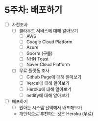 # 5주차: 배포하기
- [ ] 사전조사
  - [ ] 클라우드 서비스에 대해 알아보기
    - [ ] AWS
    - [ ] Google Cloud Platform
    - [ ] Azure
    - [ ] Goorm (구름)
    - [ ] NHN Toast
    - [ ] Naver Cloud Platform
  - [ ] 무료 플랫폼 조사
    - [ ] Github Page에 대해 알아보기
    - [ ] Vercel에 대해 알아보기
    - [ ] Heroku에 대해 알아보기
    - [ ] netlify에 대해 알아보기
- [ ] 배포하기
  - [ ] 원하는 시스템 선택해서 배포해보기
  - 개인적으로 추천하는 것은 Heroku (무료)
